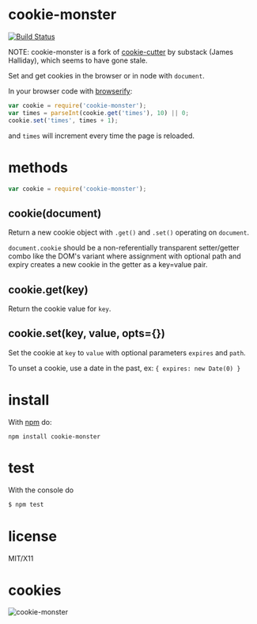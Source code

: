 cookie-monster
=============

[![Build Status](https://travis-ci.org/kahnjw/cookie-monster.png)](https://travis-ci.org/kahnjw/cookie-monster)

NOTE: cookie-monster is a fork of [cookie-cutter](https://www.npmjs.org/package/cookie-cutter) by substack (James Halliday), which seems to have gone stale.

Set and get cookies in the browser or in node with `document`.

In your browser code with [browserify](github.com/substack/node-browserify):

````javascript
var cookie = require('cookie-monster');
var times = parseInt(cookie.get('times'), 10) || 0;
cookie.set('times', times + 1);
````

and `times` will increment every time the page is reloaded.

methods
=======

````javascript
var cookie = require('cookie-monster');
````

cookie(document)
----------------

Return a new cookie object with `.get()` and `.set()` operating on `document`.

`document.cookie` should be a non-referentially transparent setter/getter combo
like the DOM's variant where assignment with optional path and expiry creates a
new cookie in the getter as a key=value pair.

cookie.get(key)
---------------

Return the cookie value for `key`.

cookie.set(key, value, opts={})
-------------------------------

Set the cookie at `key` to `value` with optional parameters `expires` and `path`.

To unset a cookie, use a date in the past, ex: ```{ expires: new Date(0) }```


install
=======

With [npm](http://npmjs.org) do:

    npm install cookie-monster

test
====

With the console do

```sh
$ npm test
```

license
=======

MIT/X11

cookies
=======

![cookie-monster](http://i.giphy.com/EKUvB9uFnm2Xe.gif)
